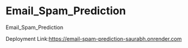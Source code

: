 # Email_Spam_Prediction
Email_Spam_Prediction

Deployment Link:https://email-spam-prediction-saurabh.onrender.com
